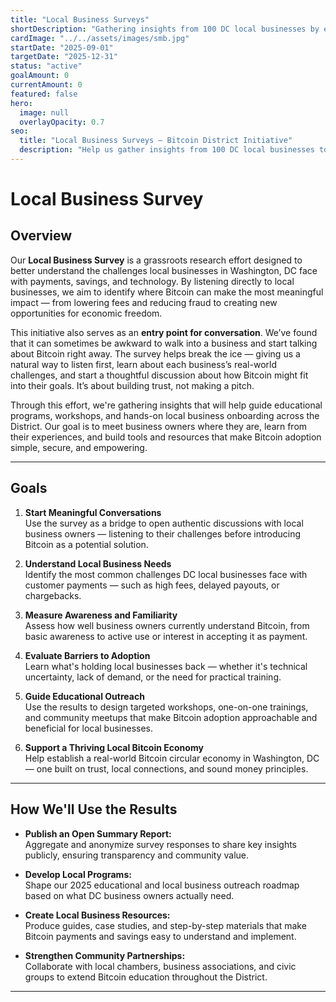 ```yaml
---
title: "Local Business Surveys"
shortDescription: "Gathering insights from 100 DC local businesses by end of 2025 to understand payment challenges and guide Bitcoin education programs."
cardImage: "../../assets/images/smb.jpg"
startDate: "2025-09-01"
targetDate: "2025-12-31"
status: "active"
goalAmount: 0
currentAmount: 0
featured: false
hero:
  image: null
  overlayOpacity: 0.7
seo:
  title: "Local Business Surveys – Bitcoin District Initiative"
  description: "Help us gather insights from 100 DC local businesses to understand payment challenges and guide Bitcoin education. Participate in our grassroots research effort."
---
```


# Local Business Survey

## Overview

Our **Local Business Survey** is a grassroots research effort designed to better understand the challenges local businesses in Washington, DC face with payments, savings, and technology. By listening directly to local businesses, we aim to identify where Bitcoin can make the most meaningful impact — from lowering fees and reducing fraud to creating new opportunities for economic freedom.

This initiative also serves as an **entry point for conversation**. We’ve found that it can sometimes be awkward to walk into a business and start talking about Bitcoin right away. The survey helps break the ice — giving us a natural way to listen first, learn about each business’s real-world challenges, and start a thoughtful discussion about how Bitcoin might fit into their goals. It’s about building trust, not making a pitch.

Through this effort, we're gathering insights that will help guide educational programs, workshops, and hands-on local business onboarding across the District. Our goal is to meet business owners where they are, learn from their experiences, and build tools and resources that make Bitcoin adoption simple, secure, and empowering.

---

## Goals

1. **Start Meaningful Conversations**  
   Use the survey as a bridge to open authentic discussions with local business owners — listening to their challenges before introducing Bitcoin as a potential solution.

2. **Understand Local Business Needs**  
   Identify the most common challenges DC local businesses face with customer payments — such as high fees, delayed payouts, or chargebacks.

3. **Measure Awareness and Familiarity**  
   Assess how well business owners currently understand Bitcoin, from basic awareness to active use or interest in accepting it as payment.

4. **Evaluate Barriers to Adoption**  
   Learn what's holding local businesses back — whether it's technical uncertainty, lack of demand, or the need for practical training.

5. **Guide Educational Outreach**  
   Use the results to design targeted workshops, one-on-one trainings, and community meetups that make Bitcoin adoption approachable and beneficial for local businesses.

6. **Support a Thriving Local Bitcoin Economy**  
   Help establish a real-world Bitcoin circular economy in Washington, DC — one built on trust, local connections, and sound money principles.

---

## How We'll Use the Results

- **Publish an Open Summary Report:**  
  Aggregate and anonymize survey responses to share key insights publicly, ensuring transparency and community value.

- **Develop Local Programs:**  
  Shape our 2025 educational and local business outreach roadmap based on what DC business owners actually need.

- **Create Local Business Resources:**  
  Produce guides, case studies, and step-by-step materials that make Bitcoin payments and savings easy to understand and implement.

- **Strengthen Community Partnerships:**  
  Collaborate with local chambers, business associations, and civic groups to extend Bitcoin education throughout the District.

---
